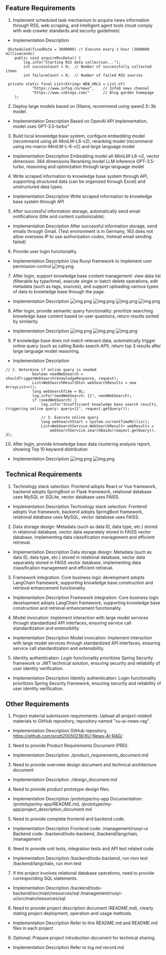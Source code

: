 ## Feature Requirements

1. Implement scheduled task mechanism to acquire news information through RSS, web scraping, and intelligent agent tools (must comply with web crawler standards and security guidelines)

- Implementation Description

```
 @Scheduled(fixedRate = 3600000) // Execute every 1 hour (3600000 milliseconds)
    public void acquireRssData() {
        log.info("Starting RSS data collection...");
        int successCount = 0;  // Number of successfully collected items
        int failureCount = 0;  // Number of failed RSS sources
```

```
 private static final List<String> WEB_URLS = List.of(
            "https://www.infoq.cn/news",    // InfoQ news channel
            "https://www.cnblogs.com/"      // Blog garden homepage
    );
```

2. Deploy large models based on Ollama, recommend using qwen2.5::3b model.

- Implementation Description
  Based on OpenAI API implementation, model uses GPT-3.5-turbo"

3. Build local knowledge base system, configure embedding model (recommend using all-MiniLM-L6-v2), reranking model (recommend using ms-marco-MiniLM-L-6-v2) and large language model

- Implementation Description
  Embedding model all-MiniLM-L6-v2, vector dimension: 384 dimensions
  Reranking model LLM inference GPT-3.5-turbo, reasoning and optimization through large language model

4. Write scraped information to knowledge base system through API, supporting structured data (can be organized through Excel) and unstructured data types.

- Implementation Description
  Write scraped information to knowledge base system through API

5. After successful information storage, automatically send email notifications (title and content customizable).

- Implementation Description
  After successful information storage, send emails through Gmail.
  (Test environment is in Germany, 163 does not allow overseas IP to use authorization codes, Hotmail email sending failed)

6. Provide user login functionality.

- Implementation Description
  Use Ruoyi framework to implement user permission control
  ![img.png](./pic/login.jpg)

7. After login, support knowledge base content management: view data list (filterable by type/time), execute single or batch delete operations, edit metadata (such as tags, sources), and support uploading various types of data to knowledge base through the page.

- Implementation Description
  ![img.png](./pic/q1.jpg)
  ![img.png](./pic/q2.jpg)
  ![img.png](./pic/q3.jpg)
  ![img.png](./pic/q4.jpg)

8. After login, provide semantic query functionality: prioritize searching knowledge base content based on user questions, return results sorted by similarity.

- Implementation Description
  ![img.png](./pic/q5.jpg)
  ![img.png](./pic/q6.jpg)
  ![img.png](./pic/q7.jpg)

9. If knowledge base does not match relevant data, automatically trigger online query (such as calling Baidu search API), return top 3 results after large language model reasoning.

- Implementation Description

```
// 2. Determine if online query is needed
            boolean needWebSearch = shouldTriggerWebSearch(knowledgeResponse, request);
            List<WebSearchResultDto> webSearchResults = new ArrayList<>();
            long webSearchTime = 0L;
            log.info("needWebSearch: {}", needWebSearch);
            if (needWebSearch) {
                log.info("Insufficient knowledge base search results, triggering online query: query={}", request.getQuery());

                // 3. Execute online query
                long webSearchStart = System.currentTimeMillis();
                List<WebSearchService.WebSearchResult> webResults =
                    webSearchService.searchBaidu(request.getQuery(), 3);
```

10. After login, provide knowledge base data clustering analysis report, showing Top 10 keyword distribution

- Implementation Description
  ![img.png](./pic/q8.jpg)
  ![img.png](./pic/q9.jpg)

## Technical Requirements

1. Technology stack selection: Frontend adopts React or Vue framework, backend adopts SpringBoot or Flask framework, relational database uses MySQL or SQLite, vector database uses FAISS.

- Implementation Description
  Technology stack selection: Frontend adopts Vue framework, backend adopts SpringBoot framework, relational database uses MySQL, vector database uses FAISS.

2. Data storage design: Metadata (such as data ID, data type, etc.) stored in relational database, vector data separately stored in FAISS vector database, implementing data classification management and efficient retrieval.

- Implementation Description
  Data storage design: Metadata (such as data ID, data type, etc.) stored in relational database, vector data separately stored in FAISS vector database, implementing data classification management and efficient retrieval.

3. Framework integration: Core business logic development adopts LangChain framework, supporting knowledge base construction and retrieval enhancement functionality.

- Implementation Description
  Framework integration: Core business logic development adopts LangChain framework, supporting knowledge base construction and retrieval enhancement functionality.

4. Model invocation: Implement interaction with large model services through standardized API interfaces, ensuring service call standardization and extensibility.

- Implementation Description
  Model invocation: Implement interaction with large model services through standardized API interfaces, ensuring service call standardization and extensibility.

5. Identity authentication: Login functionality prioritizes Spring Security framework or JWT technical solution, ensuring security and reliability of user identity verification.

- Implementation Description
  Identity authentication: Login functionality prioritizes Spring Security framework, ensuring security and reliability of user identity verification.

## Other Requirements

1. Project material submission requirements: Upload all project-related materials to GitHub repository, repository named "xu-ai-news-rag".

- Implementation Description
  GitHub repository, https://github.com/scott20050218/XU-News-AI-RAG/

2. Need to provide Product Requirements Document (PRD).

- Implementation Description
  ./product_requirements_document.md

3. Need to provide overview design document and technical architecture document

- Implementation Description
  ./design_document.md

4. Need to provide product prototype design files.

- Implementation Description
  /prototype/my-app
  Documentation: /prototype/my-app/README.md, /prototype/my-app/project_description_document.md

5. Need to provide complete frontend and backend code.

- Implementation Description
  Frontend code: /management/ruoyi-ui
  Backend code: /backend/todo-backend, /backend/langchain, /management

6. Need to provide unit tests, integration tests and API test related code.

- Implementation Description
  /backend/todo-backend, run mvn test
  /backend/langchain, run mvn test

7. If the project involves relational database operations, need to provide corresponding SQL statements.

- Implementation Description
  /backend/todo-backend/src/main/resources/sql
  /management/ruoyi-ui/src/main/resources/sql

8. Need to provide project description document (README.md), clearly stating project deployment, operation and usage methods.

- Implementation Description
  Refer to this README.md and README.md files in each project

9. Optional: Prepare project introduction document for technical sharing.

- Implementation Description
  Refer to log.md record.md
